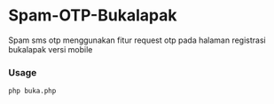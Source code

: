 # Spam-OTP-Bukalapak
 
Spam sms otp menggunakan fitur request otp pada halaman registrasi bukalapak versi mobile

### Usage
    php buka.php